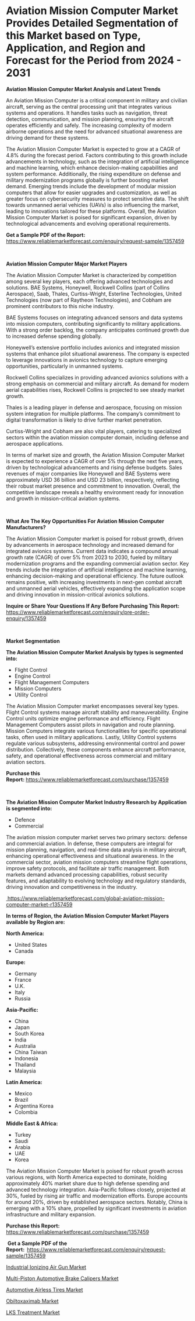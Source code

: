 <p><h1>Aviation Mission Computer Market Provides Detailed Segmentation of this Market based on Type, Application, and Region and Forecast for the Period from 2024 - 2031</h1></p><p><strong>Aviation Mission Computer Market Analysis and Latest Trends</strong></p>
<p><p>An Aviation Mission Computer is a critical component in military and civilian aircraft, serving as the central processing unit that integrates various systems and operations. It handles tasks such as navigation, threat detection, communication, and mission planning, ensuring the aircraft operates efficiently and safely. The increasing complexity of modern airborne operations and the need for advanced situational awareness are driving demand for these systems.</p><p>The Aviation Mission Computer Market is expected to grow at a CAGR of 4.8% during the forecast period. Factors contributing to this growth include advancements in technology, such as the integration of artificial intelligence and machine learning, which enhance decision-making capabilities and system performance. Additionally, the rising expenditure on defense and military modernization programs globally is further boosting market demand. Emerging trends include the development of modular mission computers that allow for easier upgrades and customization, as well as greater focus on cybersecurity measures to protect sensitive data. The shift towards unmanned aerial vehicles (UAVs) is also influencing the market, leading to innovations tailored for these platforms. Overall, the Aviation Mission Computer Market is poised for significant expansion, driven by technological advancements and evolving operational requirements.</p></p>
<p><strong>Get a Sample PDF of the Report:&nbsp;</strong> <a href="https://www.reliablemarketforecast.com/enquiry/request-sample/1357459?utm_campaign=1110&utm_medium=2&utm_source=Github&utm_content=ia&utm_term=03112024&utm_id=aviation-mission-computer">https://www.reliablemarketforecast.com/enquiry/request-sample/1357459</a></p>
<p>&nbsp;</p>
<p><strong>Aviation Mission Computer Major Market Players</strong></p>
<p><p>The Aviation Mission Computer Market is characterized by competition among several key players, each offering advanced technologies and solutions. BAE Systems, Honeywell, Rockwell Collins (part of Collins Aerospace), Saab, Thales, Curtiss-Wright, Esterline Technologies, United Technologies (now part of Raytheon Technologies), and Cobham are prominent contributors to this niche industry.</p><p>BAE Systems focuses on integrating advanced sensors and data systems into mission computers, contributing significantly to military applications. With a strong order backlog, the company anticipates continued growth due to increased defense spending globally.</p><p>Honeywell’s extensive portfolio includes avionics and integrated mission systems that enhance pilot situational awareness. The company is expected to leverage innovations in avionics technology to capture emerging opportunities, particularly in unmanned systems.</p><p>Rockwell Collins specializes in providing advanced avionics solutions with a strong emphasis on commercial and military aircraft. As demand for modern aerial capabilities rises, Rockwell Collins is projected to see steady market growth.</p><p>Thales is a leading player in defense and aerospace, focusing on mission system integration for multiple platforms. The company’s commitment to digital transformation is likely to drive further market penetration.</p><p>Curtiss-Wright and Cobham are also vital players, catering to specialized sectors within the aviation mission computer domain, including defense and aerospace applications.</p><p>In terms of market size and growth, the Aviation Mission Computer Market is expected to experience a CAGR of over 5% through the next five years, driven by technological advancements and rising defense budgets. Sales revenues of major companies like Honeywell and BAE Systems were approximately USD 36 billion and USD 23 billion, respectively, reflecting their robust market presence and commitment to innovation. Overall, the competitive landscape reveals a healthy environment ready for innovation and growth in mission-critical aviation systems.</p></p>
<p>&nbsp;</p>
<p><strong>What Are The Key Opportunities For Aviation Mission Computer Manufacturers?</strong></p>
<p><p>The Aviation Mission Computer market is poised for robust growth, driven by advancements in aerospace technology and increased demand for integrated avionics systems. Current data indicates a compound annual growth rate (CAGR) of over 5% from 2023 to 2030, fueled by military modernization programs and the expanding commercial aviation sector. Key trends include the integration of artificial intelligence and machine learning, enhancing decision-making and operational efficiency. The future outlook remains positive, with increasing investments in next-gen combat aircraft and unmanned aerial vehicles, effectively expanding the application scope and driving innovation in mission-critical avionics solutions.</p></p>
<p><strong>Inquire or Share Your Questions If Any Before Purchasing This Report:</strong> <a href="https://www.reliablemarketforecast.com/enquiry/pre-order-enquiry/1357459?utm_campaign=1110&utm_medium=2&utm_source=Github&utm_content=ia&utm_term=03112024&utm_id=aviation-mission-computer">https://www.reliablemarketforecast.com/enquiry/pre-order-enquiry/1357459</a></p>
<p>&nbsp;</p>
<p><strong>Market Segmentation</strong></p>
<p><strong>The Aviation Mission Computer Market Analysis by types is segmented into:</strong></p>
<p><ul><li>Flight Control</li><li>Engine Control</li><li>Flight Management Computers</li><li>Mission Computers</li><li>Utility Control</li></ul></p>
<p><p>The Aviation Mission Computer market encompasses several key types. Flight Control systems manage aircraft stability and maneuverability. Engine Control units optimize engine performance and efficiency. Flight Management Computers assist pilots in navigation and route planning. Mission Computers integrate various functionalities for specific operational tasks, often used in military applications. Lastly, Utility Control systems regulate various subsystems, addressing environmental control and power distribution. Collectively, these components enhance aircraft performance, safety, and operational effectiveness across commercial and military aviation sectors.</p></p>
<p><strong>Purchase this Report:&nbsp;</strong><a href="https://www.reliablemarketforecast.com/purchase/1357459?utm_campaign=1110&utm_medium=2&utm_source=Github&utm_content=ia&utm_term=03112024&utm_id=aviation-mission-computer">https://www.reliablemarketforecast.com/purchase/1357459</a></p>
<p>&nbsp;</p>
<p><strong>The Aviation Mission Computer Market Industry Research by Application is segmented into:</strong></p>
<p><ul><li>Defence</li><li>Commercial</li></ul></p>
<p><p>The aviation mission computer market serves two primary sectors: defense and commercial aviation. In defense, these computers are integral for mission planning, navigation, and real-time data analysis in military aircraft, enhancing operational effectiveness and situational awareness. In the commercial sector, aviation mission computers streamline flight operations, improve safety protocols, and facilitate air traffic management. Both markets demand advanced processing capabilities, robust security features, and adaptability to evolving technology and regulatory standards, driving innovation and competitiveness in the industry.</p></p>
<p><a href="https://www.reliablemarketforecast.com/global-aviation-mission-computer-market-r1357459?utm_campaign=1110&utm_medium=2&utm_source=Github&utm_content=ia&utm_term=03112024&utm_id=aviation-mission-computer">&nbsp;https://www.reliablemarketforecast.com/global-aviation-mission-computer-market-r1357459</a></p>
<p><strong>In terms of Region, the Aviation Mission Computer Market Players available by Region are:</strong></p>
<p>
    <p> <strong> North America: </strong>
        <ul>
            <li>United States</li>
            <li>Canada</li>
        </ul>
        </p> 
    <p> <strong> Europe: </strong>
        <ul>
            <li>Germany</li>
            <li>France</li>
            <li>U.K.</li>
            <li>Italy</li>
            <li>Russia</li>
        </ul>
        </p> 
    <p> <strong> Asia-Pacific: </strong>
        <ul>
            <li>China</li>
            <li>Japan</li>
            <li>South Korea</li>
            <li>India</li>
            <li>Australia</li>
            <li>China Taiwan</li>
            <li>Indonesia</li>
            <li>Thailand</li>
            <li>Malaysia</li>
        </ul>
        </p> 
    <p> <strong> Latin America: </strong>
        <ul>
            <li>Mexico</li>
            <li>Brazil</li>
            <li>Argentina Korea</li>
            <li>Colombia</li>
        </ul>
        </p> 
    <p> <strong> Middle East & Africa: </strong>
        <ul>
            <li>Turkey</li>
            <li>Saudi</li>
            <li>Arabia</li>
            <li>UAE</li>
            <li>Korea</li>
        </ul>
    </p>
    </p>
<p><p>The Aviation Mission Computer Market is poised for robust growth across various regions, with North America expected to dominate, holding approximately 40% market share due to high defense spending and advanced technology integration. Asia-Pacific follows closely, projected at 30%, fueled by rising air traffic and modernization efforts. Europe accounts for around 20%, driven by established aerospace sectors. Notably, China is emerging with a 10% share, propelled by significant investments in aviation infrastructure and military expansion.</p></p>
<p><strong>Purchase this Report: </strong><a href="https://www.reliablemarketforecast.com/purchase/1357459?utm_campaign=1110&utm_medium=2&utm_source=Github&utm_content=ia&utm_term=03112024&utm_id=aviation-mission-computer">https://www.reliablemarketforecast.com/purchase/1357459</a></p>
<p>&nbsp;<strong>Get a Sample PDF of the Report:&nbsp;&nbsp;</strong><a href="https://www.reliablemarketforecast.com/enquiry/request-sample/1357459?utm_campaign=1110&utm_medium=2&utm_source=Github&utm_content=ia&utm_term=03112024&utm_id=aviation-mission-computer">https://www.reliablemarketforecast.com/enquiry/request-sample/1357459</a></p>
<p><strong></strong></p>
<p><p><a href="https://www.linkedin.com/pulse/emerging-trends-industrial-ionizing-air-gun-market-detailed-pejkf?utm_campaign=1110&utm_medium=2&utm_source=Github&utm_content=ia&utm_term=03112024&utm_id=aviation-mission-computer">Industrial Ionizing Air Gun Market</a></p><p><a href="https://github.com/janelbaub6/Market-Research-Report-List-1/blob/main/multi-piston-automotive-brake-calipers-market.md?utm_campaign=1110&utm_medium=2&utm_source=Github&utm_content=ia&utm_term=03112024&utm_id=aviation-mission-computer">Multi-Piston Automotive Brake Calipers Market</a></p><p><a href="https://github.com/sandygraoj2/Market-Research-Report-List-1/blob/main/automotive-airless-tires-market.md?utm_campaign=1110&utm_medium=2&utm_source=Github&utm_content=ia&utm_term=03112024&utm_id=aviation-mission-computer">Automotive Airless Tires Market</a></p><p><a href="https://www.linkedin.com/pulse/obiltoxaximab-market-size-share-analysis-growth-trends-hjbuf?utm_campaign=1110&utm_medium=2&utm_source=Github&utm_content=ia&utm_term=03112024&utm_id=aviation-mission-computer">Obiltoxaximab Market</a></p><p><a href="https://issuu.com/reportprime-2/docs/lks-treatment-market-size-2030.pptx_ceed55ac5f954b?utm_campaign=1110&utm_medium=2&utm_source=Github&utm_content=ia&utm_term=03112024&utm_id=aviation-mission-computer">LKS Treatment Market</a></p></p>